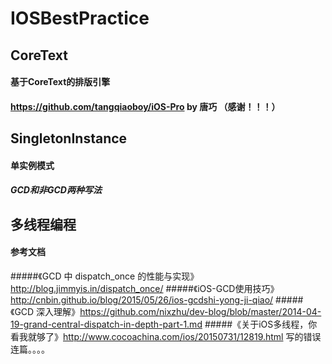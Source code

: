 # IOSBestPractice

## CoreText
#### 基于CoreText的排版引擎 
#### https://github.com/tangqiaoboy/iOS-Pro by 唐巧 （感谢！！！）

## SingletonInstance
#### 单实例模式 
##### GCD和非GCD两种写法


## 多线程编程
#### 参考文档  

#####《GCD 中 dispatch_once 的性能与实现》 http://blog.jimmyis.in/dispatch_once/
#####《iOS-GCD使用技巧》http://cnbin.github.io/blog/2015/05/26/ios-gcdshi-yong-ji-qiao/
#####《GCD 深入理解》https://github.com/nixzhu/dev-blog/blob/master/2014-04-19-grand-central-dispatch-in-depth-part-1.md
#####《关于iOS多线程，你看我就够了》http://www.cocoachina.com/ios/20150731/12819.html 写的错误连篇。。。。
